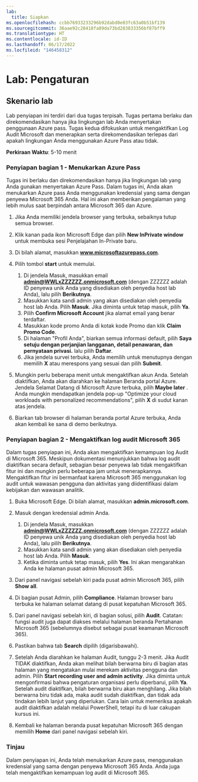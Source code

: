 ```yaml
---
lab:
  title: Siapkan
ms.openlocfilehash: ccbb76933233296b92dabd0e03fc63a0b51bf139
ms.sourcegitcommit: 36aae92c28418fa89da73bd283833356bf87bff9
ms.translationtype: HT
ms.contentlocale: id-ID
ms.lasthandoff: 06/17/2022
ms.locfileid: "146458312"
---
```

# <a name="lab-setup"></a>Lab: Pengaturan

## <a name="lab-scenario"></a>Skenario lab

Lab penyiapan ini terdiri dari dua tugas terpisah.  Tugas pertama berlaku dan direkomendasikan hanya jika lingkungan lab Anda menyertakan penggunaan Azure pass. Tugas kedua difokuskan untuk mengaktifkan Log Audit Microsoft dan menerapkan serta direkomendasikan terlepas dari apakah lingkungan Anda menggunakan Azure Pass atau tidak.

**Perkiraan Waktu**: 5-10 menit

### <a name="setup-part-1---redeem-azure-pass"></a>Penyiapan bagian 1 - Menukarkan Azure Pass

Tugas ini berlaku dan direkomendasikan hanya jika lingkungan lab yang Anda gunakan menyertakan Azure Pass. Dalam tugas ini, Anda akan menukarkan Azure pass Anda menggunakan kredensial yang sama dengan penyewa Microsoft 365 Anda.  Hal ini akan memberikan pengalaman yang lebih mulus saat berpindah antara Microsoft 365 dan Azure.

1. Jika Anda memiliki jendela browser yang terbuka, sebaiknya tutup semua browser.

1. Klik kanan pada ikon Microsoft Edge dan pilih **New InPrivate window** untuk membuka sesi Penjelajahan In-Private baru.

1. Di bilah alamat, masukkan **www.microsoftazurepass.com**.  

1. Pilih tombol **start** untuk memulai.

    1. Di jendela Masuk, masukkan email **admin@WWLxZZZZZZ.onmicrosoft.com** (dengan ZZZZZZ adalah ID penyewa unik Anda yang disediakan oleh penyedia host lab Anda), lalu pilih **Berikutnya**.
    1. Masukkan kata sandi admin yang akan disediakan oleh penyedia host lab Anda. Pilih **Masuk**.  Jika diminta untuk tetap masuk, pilih **Ya**.
    1. Pilih **Confirm Microsoft Account** jika alamat email yang benar terdaftar.
    1. Masukkan kode promo Anda di kotak kode Promo dan klik **Claim Promo Code**.  
    1. Di halaman "Profil Anda", biarkan semua informasi default, pilih **Saya setuju dengan perjanjian langganan, detail penawaran, dan pernyataan privasi.** lalu pilih **Daftar**.
    1. Jika jendela survei terbuka, Anda memilih untuk menutupnya dengan memilih **X** atau merespons yang sesuai dan pilih **Submit**.

1. Mungkin perlu beberapa menit untuk mengaktifkan akun Anda.  Setelah diaktifkan, Anda akan diarahkan ke halaman Beranda portal Azure. Jendela Selamat Datang di Microsoft Azure terbuka, pilih **Maybe later** . Anda mungkin mendapatkan jendela pop-up "Optimize your cloud workloads with personalized recommendations", pilih **X** di sudut kanan atas jendela.

1. Biarkan tab browser di halaman beranda portal Azure terbuka, Anda akan kembali ke sana di demo berikutnya.

### <a name="setup-part-2---enable-microsoft-365-audit-log"></a>Penyiapan bagian 2 - Mengaktifkan log audit Microsoft 365

Dalam tugas penyiapan ini, Anda akan mengaktifkan kemampuan log Audit di Microsoft 365.  Meskipun dokumentasi menunjukkan bahwa log audit diaktifkan secara default, sebagian besar penyewa lab tidak mengaktifkan fitur ini dan mungkin perlu beberapa jam untuk menerapkannya.  Mengaktifkan fitur ini bermanfaat karena Microsoft 365 menggunakan log audit untuk wawasan pengguna dan aktivitas yang diidentifikasi dalam kebijakan dan wawasan analitik.

1. Buka Microsoft Edge. Di bilah alamat, masukkan **admin.microsoft.com**.

1. Masuk dengan kredensial admin Anda.
    1. Di jendela Masuk, masukkan **admin@WWLxZZZZZZ.onmicrosoft.com** (dengan ZZZZZZ adalah ID penyewa unik Anda yang disediakan oleh penyedia host lab Anda), lalu pilih **Berikutnya**.
    1. Masukkan kata sandi admin yang akan disediakan oleh penyedia host lab Anda. Pilih **Masuk**.
    1. Ketika diminta untuk tetap masuk, pilih **Yes**. Ini akan mengarahkan Anda ke halaman pusat admin Microsoft 365.

1. Dari panel navigasi sebelah kiri pada pusat admin Microsoft 365, pilih **Show all**.

1. Di bagian pusat Admin, pilih **Compliance**.  Halaman browser baru terbuka ke halaman selamat datang di pusat kepatuhan Microsoft 365.  

1. Dari panel navigasi sebelah kiri, di bagian solusi, pilih **Audit**.  Catatan: fungsi audit juga dapat diakses melalui halaman beranda Pertahanan Microsoft 365 (sebelumnya disebut sebagai pusat keamanan Microsoft 365).

1. Pastikan bahwa tab **Search** dipilih (digarisbawahi).

1. Setelah Anda diarahkan ke halaman Audit, tunggu 2-3 menit.  Jika Audit TIDAK diaktifkan, Anda akan melihat bilah berwarna biru di bagian atas halaman yang mengatakan mulai merekam aktivitas pengguna dan admin.  Pilih **Start recording user and admin activity**.  Jika diminta untuk mengonfirmasi bahwa pengaturan organisasi perlu diperbarui, pilih **Ya**. Setelah audit diaktifkan, bilah berwarna biru akan menghilang.  Jika bilah berwarna biru tidak ada, maka audit sudah diaktifkan, dan tidak ada tindakan lebih lanjut yang diperlukan.  Cara lain untuk memeriksa apakah audit diaktifkan adalah melalui PowerShell, tetapi itu di luar cakupan kursus ini.

1. Kembali ke halaman beranda pusat kepatuhan Microsoft 365 dengan memilih **Home** dari panel navigasi sebelah kiri.

### <a name="review"></a>Tinjau

Dalam penyiapan ini, Anda telah menukarkan Azure pass, menggunakan kredensial yang sama dengan penyewa Microsoft 365 Anda.  Anda juga telah mengaktifkan kemampuan log audit di Microsoft 365.
